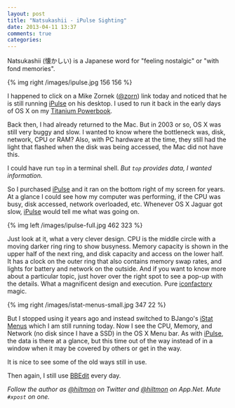 ```yaml
---
layout: post
title: "Natsukashii - iPulse Sighting"
date: 2013-04-11 13:37
comments: true
categories: 
---
```


 <span class="light">Natsukashii (懐かしい) is a Japanese word for "feeling nostalgic" or "with fond memories".</span>
 
{% img right /images/ipulse.jpg 156 156 %}

I happened to click on a Mike Zornek ([@zorn](https://twitter.com/zorn)) link today and noticed that he is still running [iPulse](http://iconfactory.com/software/ipulse) on his desktop. I used to run it back in the early days of OS X on my [Titanium Powerbook](http://hiltmon.com/blog/2012/12/31/1ghz-titanium-powerbook/).

Back then, I had already returned to the Mac. But in 2003 or so, OS X was still very buggy and slow. I wanted to know where the bottleneck was, disk, network, CPU or RAM? Also, with PC hardware at the time, they still had the light that flashed when the disk was being accessed, the Mac did not have this.

I could have run `top` in a terminal shell. *But `top` provides data, I wanted information.*

So I purchased [iPulse](http://iconfactory.com/software/ipulse) and it ran on the bottom right of my screen for years. At a glance I could see how my computer was performing, if the CPU was busy, disk accessed, network overloaded, etc. Whenever OS X Jaguar got slow, [iPulse](http://iconfactory.com/software/ipulse) would tell me what was going on.

{% img left /images/ipulse-full.jpg 462 323 %}

Just look at it, what a very clever design. CPU is the middle circle with a moving darker ring ring to show busyness. Memory capacity is shown in the upper half of the next ring, and disk capacity and access on the lower half. It has a clock on the outer ring that also contains memory swap rates, and lights for battery and network on the outside. And if you want to know more about a particular topic, just hover over the right spot to see a pop-up with the details. What a magnificent design and execution. Pure [iconfactory](http://iconfactory.com/home) magic.

{% img right /images/istat-menus-small.jpg 347 22 %}

But I stopped using it years ago and instead switched to BJango's [iStat Menus](http://bjango.com/mac/istatmenus/) which I am still running today. Now I see the CPU, Memory, and Network (no disk since I have a SSD) in the OS X Menu bar. As with [iPulse](http://iconfactory.com/software/ipulse), the data is there at a glance, but this time out of the way instead of in a window when it may be covered by others or get in the way.

It is nice to see some of the old ways still in use.

Then again, I still use [BBEdit](http://click.linksynergy.com/fs-bin/stat?id=V41G*FiMqjc&offerid=146261&type=3&subid=0&tmpid=1826&RD_PARM1=https%253A%252F%252Fitunes.apple.com%252Fus%252Fapp%252Fbbedit%252Fid404009241%253Fmt%253D12%2526uo%253D4%2526partnerId%253D30) every day.

*Follow the author as [@hiltmon](http://twitter.com/hiltmon) on Twitter and [@hiltmon](http://alpha.app.net/hiltmon) on App.Net. Mute `#xpost` on one.*
